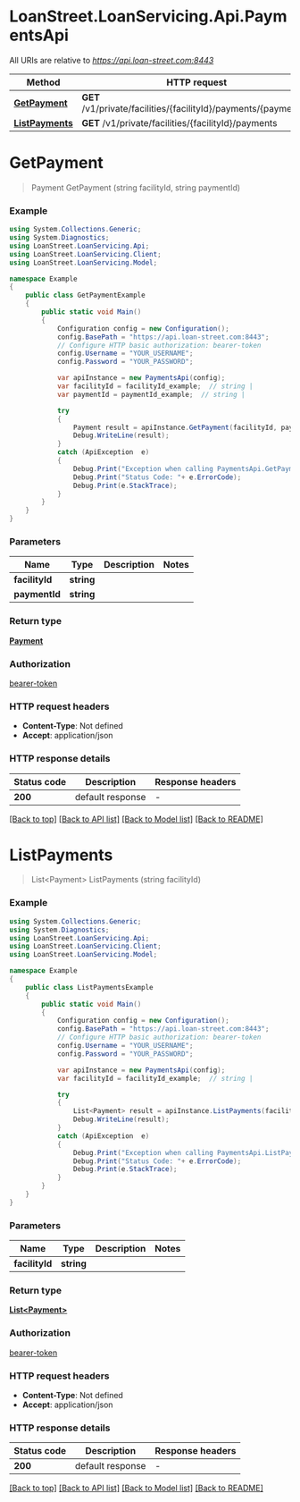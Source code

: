 # LoanStreet.LoanServicing.Api.PaymentsApi

All URIs are relative to *https://api.loan-street.com:8443*

Method | HTTP request | Description
------------- | ------------- | -------------
[**GetPayment**](PaymentsApi.md#getpayment) | **GET** /v1/private/facilities/{facilityId}/payments/{paymentId} | 
[**ListPayments**](PaymentsApi.md#listpayments) | **GET** /v1/private/facilities/{facilityId}/payments | 


<a name="getpayment"></a>
# **GetPayment**
> Payment GetPayment (string facilityId, string paymentId)



### Example
```csharp
using System.Collections.Generic;
using System.Diagnostics;
using LoanStreet.LoanServicing.Api;
using LoanStreet.LoanServicing.Client;
using LoanStreet.LoanServicing.Model;

namespace Example
{
    public class GetPaymentExample
    {
        public static void Main()
        {
            Configuration config = new Configuration();
            config.BasePath = "https://api.loan-street.com:8443";
            // Configure HTTP basic authorization: bearer-token
            config.Username = "YOUR_USERNAME";
            config.Password = "YOUR_PASSWORD";

            var apiInstance = new PaymentsApi(config);
            var facilityId = facilityId_example;  // string | 
            var paymentId = paymentId_example;  // string | 

            try
            {
                Payment result = apiInstance.GetPayment(facilityId, paymentId);
                Debug.WriteLine(result);
            }
            catch (ApiException  e)
            {
                Debug.Print("Exception when calling PaymentsApi.GetPayment: " + e.Message );
                Debug.Print("Status Code: "+ e.ErrorCode);
                Debug.Print(e.StackTrace);
            }
        }
    }
}
```

### Parameters

Name | Type | Description  | Notes
------------- | ------------- | ------------- | -------------
 **facilityId** | **string**|  | 
 **paymentId** | **string**|  | 

### Return type

[**Payment**](Payment.md)

### Authorization

[bearer-token](../README.md#bearer-token)

### HTTP request headers

 - **Content-Type**: Not defined
 - **Accept**: application/json

### HTTP response details
| Status code | Description | Response headers |
|-------------|-------------|------------------|
| **200** | default response |  -  |

[[Back to top]](#) [[Back to API list]](../README.md#documentation-for-api-endpoints) [[Back to Model list]](../README.md#documentation-for-models) [[Back to README]](../README.md)

<a name="listpayments"></a>
# **ListPayments**
> List&lt;Payment&gt; ListPayments (string facilityId)



### Example
```csharp
using System.Collections.Generic;
using System.Diagnostics;
using LoanStreet.LoanServicing.Api;
using LoanStreet.LoanServicing.Client;
using LoanStreet.LoanServicing.Model;

namespace Example
{
    public class ListPaymentsExample
    {
        public static void Main()
        {
            Configuration config = new Configuration();
            config.BasePath = "https://api.loan-street.com:8443";
            // Configure HTTP basic authorization: bearer-token
            config.Username = "YOUR_USERNAME";
            config.Password = "YOUR_PASSWORD";

            var apiInstance = new PaymentsApi(config);
            var facilityId = facilityId_example;  // string | 

            try
            {
                List<Payment> result = apiInstance.ListPayments(facilityId);
                Debug.WriteLine(result);
            }
            catch (ApiException  e)
            {
                Debug.Print("Exception when calling PaymentsApi.ListPayments: " + e.Message );
                Debug.Print("Status Code: "+ e.ErrorCode);
                Debug.Print(e.StackTrace);
            }
        }
    }
}
```

### Parameters

Name | Type | Description  | Notes
------------- | ------------- | ------------- | -------------
 **facilityId** | **string**|  | 

### Return type

[**List&lt;Payment&gt;**](Payment.md)

### Authorization

[bearer-token](../README.md#bearer-token)

### HTTP request headers

 - **Content-Type**: Not defined
 - **Accept**: application/json

### HTTP response details
| Status code | Description | Response headers |
|-------------|-------------|------------------|
| **200** | default response |  -  |

[[Back to top]](#) [[Back to API list]](../README.md#documentation-for-api-endpoints) [[Back to Model list]](../README.md#documentation-for-models) [[Back to README]](../README.md)

